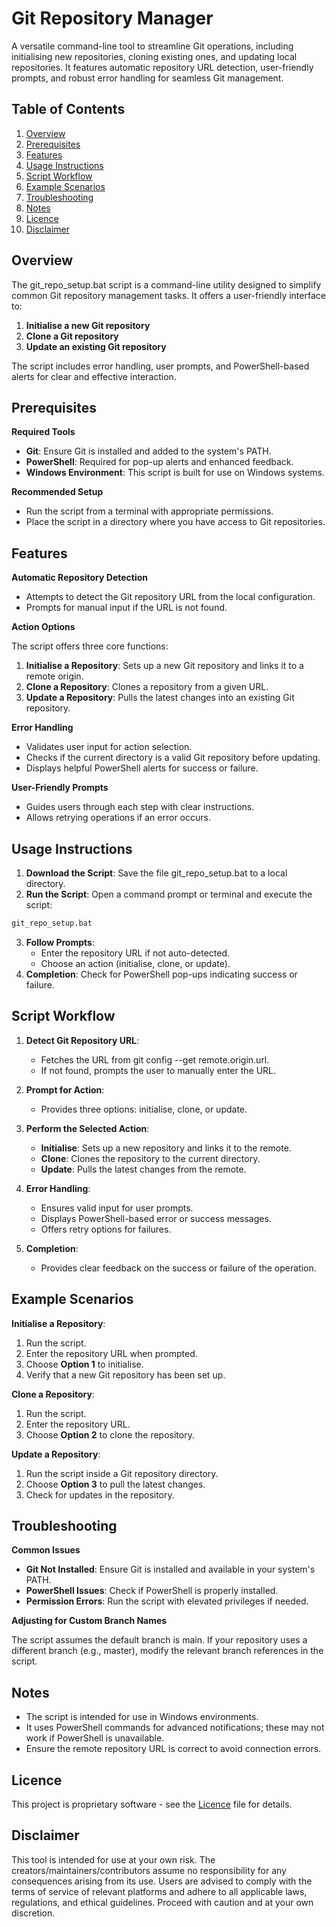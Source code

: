 # Git Repository Manager
A versatile command-line tool to streamline Git operations, including initialising new repositories, cloning existing ones, and updating local repositories. It features automatic repository URL detection, user-friendly prompts, and robust error handling for seamless Git management.

## Table of Contents
1. [Overview](#overview)  
2. [Prerequisites](#prerequisites)    
3. [Features](#features)  
4. [Usage Instructions](#usage-instructions)  
5. [Script Workflow](#script-workflow)  
6. [Example Scenarios](#example-scenarios)   
7. [Troubleshooting](#troubleshooting)   
8. [Notes](#notes)  
9. [Licence](#licence)  
10. [Disclaimer](#disclaimer)

## Overview
The git_repo_setup.bat script is a command-line utility designed to simplify common Git repository management tasks. It offers a user-friendly interface to:
1. **Initialise a new Git repository**
2. **Clone a Git repository**
3. **Update an existing Git repository**

The script includes error handling, user prompts, and PowerShell-based alerts for clear and effective interaction.

## Prerequisites
**Required Tools**
- **Git**: Ensure Git is installed and added to the system's PATH.
- **PowerShell**: Required for pop-up alerts and enhanced feedback.
- **Windows Environment**: This script is built for use on Windows systems.

**Recommended Setup**
- Run the script from a terminal with appropriate permissions.
- Place the script in a directory where you have access to Git repositories.

## Features
**Automatic Repository Detection**
- Attempts to detect the Git repository URL from the local configuration.
- Prompts for manual input if the URL is not found.
  
**Action Options**

The script offers three core functions:
1. **Initialise a Repository**: Sets up a new Git repository and links it to a remote origin.
2. **Clone a Repository**: Clones a repository from a given URL.
3. **Update a Repository**: Pulls the latest changes into an existing Git repository.
   
**Error Handling**
- Validates user input for action selection.
- Checks if the current directory is a valid Git repository before updating.
- Displays helpful PowerShell alerts for success or failure.
  
**User-Friendly Prompts**
- Guides users through each step with clear instructions.
- Allows retrying operations if an error occurs.
  
## Usage Instructions
1. **Download the Script**: Save the file git_repo_setup.bat to a local directory.
2. **Run the Script**: Open a command prompt or terminal and execute the script:
  ```bash
  git_repo_setup.bat
  ```
3. **Follow Prompts**:
    - Enter the repository URL if not auto-detected.
    - Choose an action (initialise, clone, or update).
4. **Completion**: Check for PowerShell pop-ups indicating success or failure.

## Script Workflow
1. **Detect Git Repository URL**:
    - Fetches the URL from git config --get remote.origin.url.
    - If not found, prompts the user to manually enter the URL.

2. **Prompt for Action**:
    - Provides three options: initialise, clone, or update.

3. **Perform the Selected Action**:
    - **Initialise**: Sets up a new repository and links it to the remote.
    - **Clone**: Clones the repository to the current directory.
    - **Update**: Pulls the latest changes from the remote.

4. **Error Handling**:
    - Ensures valid input for user prompts.
    - Displays PowerShell-based error or success messages.
    - Offers retry options for failures.

5. **Completion**:
    - Provides clear feedback on the success or failure of the operation.

## Example Scenarios
**Initialise a Repository**:
1. Run the script.
2. Enter the repository URL when prompted.
3. Choose **Option 1** to initialise.
4. Verify that a new Git repository has been set up.
   
**Clone a Repository**:
1. Run the script.
2. Enter the repository URL.
3. Choose **Option 2** to clone the repository.
   
**Update a Repository**:
1. Run the script inside a Git repository directory.
2. Choose **Option 3** to pull the latest changes.
3. Check for updates in the repository.

## Troubleshooting
**Common Issues**
- **Git Not Installed**: Ensure Git is installed and available in your system's PATH.
- **PowerShell Issues**: Check if PowerShell is properly installed.
- **Permission Errors**: Run the script with elevated privileges if needed.
  
**Adjusting for Custom Branch Names**

The script assumes the default branch is main. If your repository uses a different branch (e.g., master), modify the relevant branch references in the script.

## Notes
- The script is intended for use in Windows environments.
- It uses PowerShell commands for advanced notifications; these may not work if PowerShell is unavailable.
- Ensure the remote repository URL is correct to avoid connection errors.

## Licence
This project is proprietary software - see the [Licence](https://github.com/ReeceKrisnata/Git-Repository-Manager/tree/main?tab=License-1-ov-file) file for details.

## Disclaimer
This tool is intended for use at your own risk. The creators/maintainers/contributors assume no responsibility for any consequences arising from its use. Users are advised to comply with the terms of service of relevant platforms and adhere to all applicable laws, regulations, and ethical guidelines. Proceed with caution and at your own discretion.
